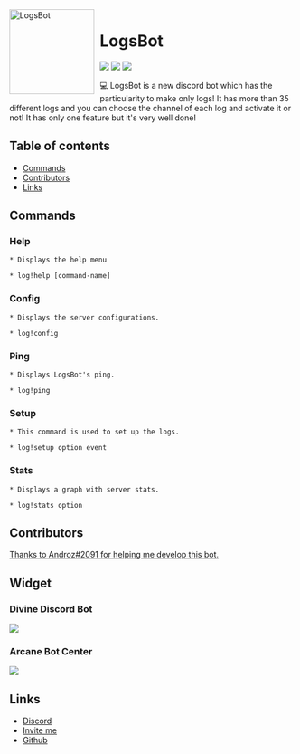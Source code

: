 <img width="150" height="150" align="left" style="float: left; margin: 0 10px 0 0;" alt="LogsBot" src="https://i.goopics.net/RQQww.png">

# LogsBot

[![](https://img.shields.io/badge/discord.js-v12.0.1-blue.svg?logo=npm)](https://github.com/discordjs)
![](https://img.shields.io/badge/-By%20ShadowV%239339-blue)
[![](https://img.shields.io/discord/683293931793940480.svg?logo=discord&colorB=7289DA)](https://discord.gg/GMUQdS4)

💻 LogsBot is a new discord bot which has the particularity to make only logs! It has more than 35 different logs and you can choose the channel of each log and activate it or not!
It has only one feature but it's very well done!

## Table of contents

* [Commands](https://github.com/Shadowv7/LogsBot#commands)
* [Contributors](https://github.com/Shadowv7/LogsBot#contributors)
* [Links](https://github.com/Shadowv7/LogsBot#links)

## Commands

### Help
```
* Displays the help menu

* log!help [command-name]
```
### Config
```
* Displays the server configurations.

* log!config
```
### Ping
```
* Displays LogsBot's ping.

* log!ping
```
### Setup
```
* This command is used to set up the logs.

* log!setup option event
```
### Stats
```
* Displays a graph with server stats.

* log!stats option
```

## Contributors

[Thanks to Androz#2091 for helping me develop this bot.](https://github.com/Androz2091)

## Widget

### Divine Discord Bot
[![](https://divinediscordbots.com/api/widget/674568147029983242.svg)](https://divinediscordbots.com/bot/674568147029983242)

### Arcane Bot Center
[![](https://arcane-botcenter.xyz.com/api/widget/674568147029983242.svg)](https://arcane-botcenter.xyz/bot/674568147029983242)

## Links

*   [Discord](https://discord.gg/GMUQdS4)
*   [Invite me](https://discordapp.com/oauth2/authorize?client_id=674568147029983242&permissions=8&scope=bot)
*   [Github](https://github.com/Shadowv7)
